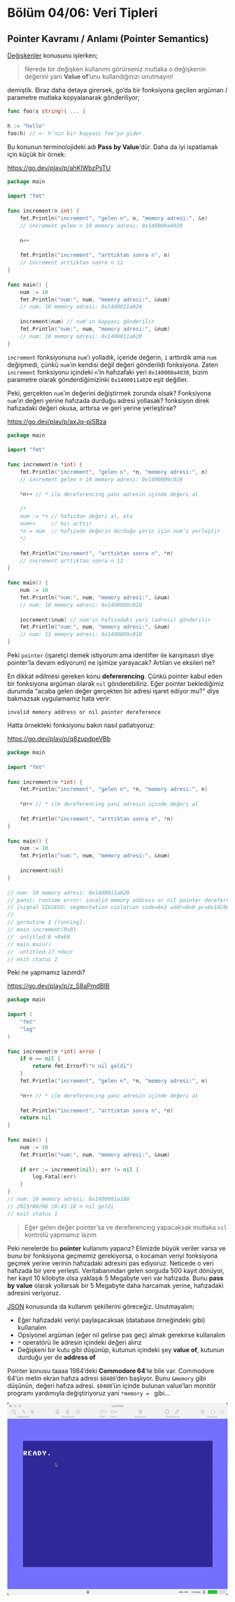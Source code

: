 # Bölüm 04/06: Veri Tipleri

## Pointer Kavramı / Anlamı (Pointer Semantics)

[Değişkenler][01] konusunu işlerken;

> Nerede bir değişken kullanımı görürseniz mutlaka o değişkenin değerini yani
  **Value of**’unu kullandığınızı unutmayın!

demiştik. Biraz daha detaya girersek, go’da bir fonksiyona geçilen argüman /
parametre mutlaka kopyalanarak gönderiliyor;

```go
func foo(s string){ ... }

h := "hello" 
foo(h) // <- h’nin bir kopyası foo’ya gider.
```

Bu konunun terminolojideki adı **Pass by Value**’dür. Daha da iyi ispatlamak
için küçük bir örnek:

https://go.dev/play/p/ahKlWbzPsTU

```go
package main

import "fmt"

func increment(n int) {
	fmt.Println("increment", "gelen n", n, "memory adresi:", &n)
	// increment gelen n 10 memory adresi: 0x140000a4030

	n++

	fmt.Println("increment", "arttıktan sonra n", n)
	// increment arttıktan sonra n 11
}

func main() {
	num := 10
	fmt.Println("num:", num, "memory adresi:", &num)
	// num: 10 memory adresi: 0x1400011a020

	increment(num) // num'ın kopyası gönderilir
	fmt.Println("num:", num, "memory adresi:", &num)
	// num: 10 memory adresi: 0x1400011a020
}
```

`increment` fonksiyonuna `num`’ı yolladık, içeride değerin, `1` arttırdık ama
`num` değişmedi, çünkü `num`’ın kendisi değil değeri gönderildi fonksiyona.
Zaten `increment` fonksiyonu içindeki `n`’in hafızafaki yeri `0x140000a4030`,
bizim parametre olarak gönderdiğimizinki `0x1400011a020` eşit değiller.

Peki, gerçekten `num`’ın değerini değiştirmek zorunda olsak? Fonksiyona
`num`’ın değeri yerine hafızada durduğu adresi yollasak? fonksiyon direk
hafızadaki değeri okusa, arttırsa ve geri yerine yerleştirse?

https://go.dev/play/p/axJq-pjSBza

```go
package main

import "fmt"

func increment(n *int) {
	fmt.Println("increment", "gelen n", *n, "memory adresi:", n)
	// increment gelen n 10 memory adresi: 0x1400009c010

	*n++ // * ile dereferencing yani adresin içinde değeri al
    
    /*
	num := *n // hafızdan değeri al, ata
	num++     // bir arttır
	*n = num  // hafızada değerin durduğu yerin için num'ı yerleştir
    */

	fmt.Println("increment", "arttıktan sonra n", *n)
	// increment arttıktan sonra n 11
}

func main() {
	num := 10
	fmt.Println("num:", num, "memory adresi:", &num)
	// num: 10 memory adresi: 0x1400009c010

	increment(&num) // num'ın hafızadaki yeri (adresi) gönderilir
	fmt.Println("num:", num, "memory adresi:", &num)
	// num: 11 memory adresi: 0x1400009c010
}
```

Peki `pointer` (işaretçi demek istiyorum ama identifier ile karışmasın diye
pointer’la devam ediyorum) ne işimize yarayacak? Artıları ve eksileri ne?

En dikkat edilmesi gereken konu **defererencing**. Çünkü pointer kabul eden
bir fonksiyona argüman olarak `nil` gönderebiliriz. Eğer pointer beklediğimiz
durumda "acaba gelen değer gerçekten bir adresi işaret ediyor mu?" diye
bakmazsak uygulamamız hata verir:

    invalid memory address or nil pointer dereference

Hatta örnekteki fonksiyonu bakın nasıl patlatıyoruz:

https://go.dev/play/p/q8zupdpeVBb

```go
package main

import "fmt"

func increment(n *int) {
	fmt.Println("increment", "gelen n", *n, "memory adresi:", n)

	*n++ // * ile dereferencing yani adresin içinde değeri al

	fmt.Println("increment", "arttıktan sonra n", *n)
}

func main() {
	num := 10
	fmt.Println("num:", num, "memory adresi:", &num)

	increment(nil)
}

// num: 10 memory adresi: 0x1400011a020
// panic: runtime error: invalid memory address or nil pointer dereference
// [signal SIGSEGV: segmentation violation code=0x2 addr=0x0 pc=0x10288fc00]
//
// goroutine 1 [running]:
// main.increment(0x0)
// 	untitled:6 +0x60
// main.main()
// 	untitled:17 +0xcc
// exit status 2
```

Peki ne yapmamız lazımdı?

https://go.dev/play/p/z_S8aPmdBlB

```go
package main

import (
	"fmt"
	"log"
)

func increment(n *int) error {
	if n == nil {
		return fmt.Errorf("n nil geldi")
	}
	fmt.Println("increment", "gelen n", *n, "memory adresi:", n)

	*n++ // * ile dereferencing yani adresin içinde değeri al

	fmt.Println("increment", "arttıktan sonra n", *n)
	return nil
}

func main() {
	num := 10
	fmt.Println("num:", num, "memory adresi:", &num)

	if err := increment(nil); err != nil {
		log.Fatal(err)
	}
}
// num: 10 memory adresi: 0x1400001a100
// 2023/08/06 10:43:18 n nil geldi
// exit status 1
```

> Eğer gelen değer pointer’sa ve dereferencing yapacaksak mutlaka `nil` kontrolü
  yapmamız lazım

Peki nerelerde bu **pointer** kullanımı yaparız? Elimizde büyük veriler varsa ve
bunu bir fonksiyona geçmemiz gerekiyorsa, o kocaman veriyi fonksiyona geçmek
yerine verinin hafızadaki adresini pas ediyoruz. Neticede o veri hafızada bir
yere yerleşti. Veritabanından gelen sorguda 500 kayıt dönüyor, her kayıt 10
kilobyte olsa yaklaşık 5 Megabyte veri var hafızada. Bunu **pass by value**
olarak yollarsak bir 5 Megabyte daha harcamak yerine, hafızadaki adresini
veriyoruz.

[JSON][02] konusunda da kullanım şekillerini göreceğiz. Unutmayalım;

- Eğer hafızadaki veriyi paylaşacaksak (database örneğindeki gibi) kullanalım
- Opsiyonel argüman (eğer nil gelirse pas geç) almak gerekirse kullanalım
- `*` operatörü ile adresin içindeki değeri alırız
- Değişkeni bir kutu gibi düşünüp, kutunun içindeki şey **value of**, kutunun
  durduğu yer de **address of**

Pointer konusu taaaa 1984’deki **Commodore 64**’te bile var. Commodore 64’ün
metin ekran hafıza adresi `$0400`’den başlıyor. Bunu `&memory` gibi düşünün,
değeri hafıza adresi. `$0400`’ün içinde bulunan value’ları monitör programı
yardımıyla değiştiriyoruz yani `*memory = ` gibi...

![06 Pointer With C64](06-pointer-with-c64.gif)

[01]: ../03/03-degiskenler.md
[02]: ../13/01-json-ile-calismak.md